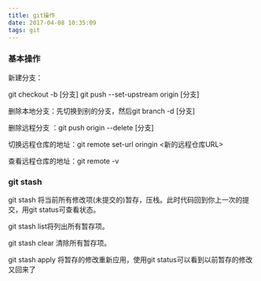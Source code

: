 ```yaml
---
title: git操作
date: 2017-04-08 10:35:09
tags: git
---
```


### 基本操作

新建分支：

git checkout -b [分支]
git push --set-upstream origin [分支]

删除本地分支：先切换到别的分支，然后git branch -d [分支]

删除远程分支 ：git push origin --delete [分支]

切换远程仓库的地址：git remote set-url oringin <新的远程仓库URL>

查看远程仓库的地址：git remote -v

### git stash

git stash 将当前所有修改项(未提交的)暂存，压栈。此时代码回到你上一次的提交，用git status可查看状态。

git stash list将列出所有暂存项。

git stash clear 清除所有暂存项。

git stash apply 将暂存的修改重新应用，使用git status可以看到以前暂存的修改又回来了